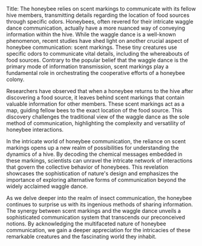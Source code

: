 Title: The honeybee relies on scent markings to communicate with its fellow hive members, transmitting details regarding the location of food sources through specific odors.
Honeybees, often revered for their intricate waggle dance communication, actually have a more nuanced way of conveying information within the hive. While the waggle dance is a well-known phenomenon, recent studies have shed light on another crucial aspect of honeybee communication: scent markings. These tiny creatures use specific odors to communicate vital details, including the whereabouts of food sources. Contrary to the popular belief that the waggle dance is the primary mode of information transmission, scent markings play a fundamental role in orchestrating the cooperative efforts of a honeybee colony.

Researchers have observed that when a honeybee returns to the hive after discovering a food source, it leaves behind scent markings that contain valuable information for other members. These scent markings act as a map, guiding fellow bees to the exact location of the food source. This discovery challenges the traditional view of the waggle dance as the sole method of communication, highlighting the complexity and versatility of honeybee interactions.

In the intricate world of honeybee communication, the reliance on scent markings opens up a new realm of possibilities for understanding the dynamics of a hive. By decoding the chemical messages embedded in these markings, scientists can unravel the intricate network of interactions that govern the collective behavior of honeybees. This revelation showcases the sophistication of nature's design and emphasizes the importance of exploring alternative forms of communication beyond the widely acclaimed waggle dance.

As we delve deeper into the realm of insect communication, the honeybee continues to surprise us with its ingenious methods of sharing information. The synergy between scent markings and the waggle dance unveils a sophisticated communication system that transcends our preconceived notions. By acknowledging the multifaceted nature of honeybee communication, we gain a deeper appreciation for the intricacies of these remarkable creatures and the fascinating world they inhabit.